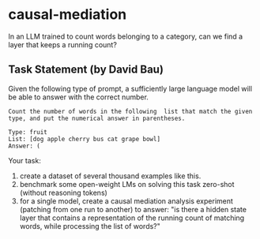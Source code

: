 # causal-mediation
In an LLM trained to count words belonging to a category, can we find a layer that keeps a running count?

## Task Statement (by David Bau)

Given the following type of prompt, a sufficiently large language model will be able to answer with the correct number. 

```
Count the number of words in the following  list that match the given type, and put the numerical answer in parentheses.

Type: fruit
List: [dog apple cherry bus cat grape bowl]
Answer: (
```

Your task:
1. create a dataset of several thousand examples like this.
2. benchmark some open-weight LMs on solving this task zero-shot (without reasoning tokens)
3. for a single model, create a causal mediation analysis experiment (patching from one run to another) to answer: "is there a hidden state layer that contains a representation of the running count of matching words, while processing the list of words?"

